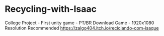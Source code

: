 # Recycling-with-Isaac
College Project - First unity game - PT/BR
Download Game - 1920x1080 Resolution Recommended
https://zalgo404.itch.io/reciclando-com-isaque
